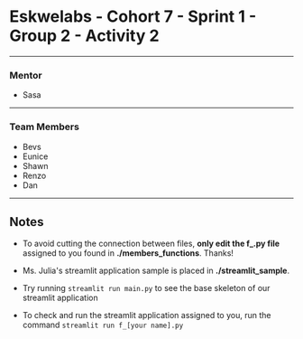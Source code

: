 # Eskwelabs - Cohort 7 - Sprint 1 - Group 2 - Activity 2
---
### Mentor
- Sasa

---

### Team Members
 - Bevs
 - Eunice
 - Shawn
 - Renzo
 - Dan
---

## Notes
 - To avoid cutting the connection between files, **only edit the f_.py file**
assigned to you found in **./members_functions**. Thanks!

 - Ms. Julia's streamlit application sample is placed in **./streamlit_sample**.

 - Try running  `streamlit run main.py` to see the base skeleton of our streamlit application

 - To check and run the streamlit application assigned to you, run the command `streamlit run f_[your name].py`

